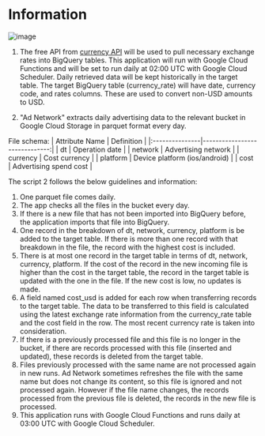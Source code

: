 # Information
![image](https://github.com/dogukannulu/parquet_gcs_bucket_to_bigquery_table/assets/91257958/1356cab7-a775-4c43-82d6-e03433398cd8)


1. The free API from [currency API](https://currencyapi.net) will be used to pull necessary exchange rates into BigQuery tables. This application will run with Google Cloud Functions and will be set to run daily at 02:00 UTC with Google Cloud Scheduler. Daily retrieved data will be kept historically in the target table. The target BigQuery table (currency_rate) will have date, currency code, and rates columns. These are used to convert non-USD amounts to USD.

2. "Ad Network" extracts daily advertising data to the relevant bucket in Google Cloud Storage in parquet format every day.

File schema:
| Attribute Name |           Definition          |
|:---------------|------------------------------:|
|       dt       |         Operation date        |
|    network     |       Advertising network     |
|   currency     |         Cost currency         |
|   platform     | Device platform (ios/android) |
|     cost       |      Advertising spend cost   |


The script 2 follows the below guidelines and information:
1. One parquet file comes daily.
2. The app checks all the files in the bucket every day.
3. If there is a new file that has not been imported into BigQuery before, the application imports that file into BigQuery.
4. One record in the breakdown of dt, network, currency, platform is be added to the target table. If there is more than one record with that breakdown in the file, the record with the highest cost is included.
5. There is at most one record in the target table in terms of dt, network, currency, platform. If the cost of the record in the new incoming file is higher than the cost in the target table, the record in the target table is updated with the one in the file. If the new cost is low, no updates is made.
6. A field named cost_usd is added for each row when transferring records to the target table. The data to be transferred to this field is calculated using the latest exchange rate information from the currency_rate table and the cost field in the row. The most recent currency rate is taken into consideration.
7. If there is a previously processed file and this file is no longer in the bucket, if there are records processed with this file (inserted and updated), these records is deleted from the target table.
8. Files previously processed with the same name are not processed again in new runs. Ad Network sometimes refreshes the file with the same name but does not change its content, so this file is ignored and not processed again. However if the file name changes, the records processed from the previous file is deleted, the records in the new file is processed.
9. This application runs with Google Cloud Functions and runs daily at 03:00 UTC with Google Cloud Scheduler.
